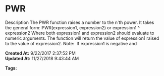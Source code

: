 # PWR

Description The PWR function raises a number to the n'th power. It takes the general form: PWR(expression1, expression2) or expression1 ^ expression2 Where both expression1 and expression2 should evaluate to numeric arguments. The function will return the value of expression1 raised to the value of expression2. Note:  If expression1 is negative and   

**Created At:** 9/22/2017 2:37:52 PM  
**Updated At:** 11/27/2018 9:43:44 AM  

**Tags:**
<badge text='mathematical operations' vertical='middle' />
